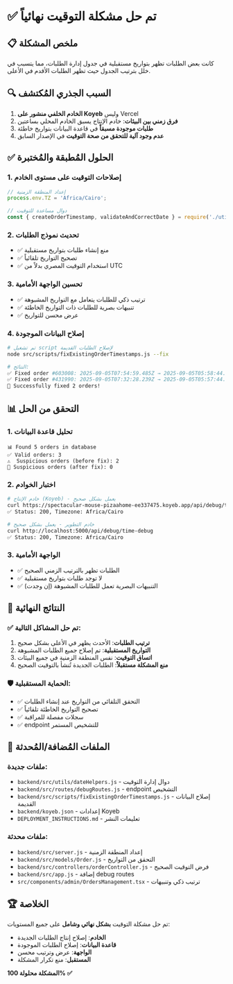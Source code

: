 # ✅ تم حل مشكلة التوقيت نهائياً

## 📋 ملخص المشكلة
كانت بعض الطلبات تظهر بتواريخ مستقبلية في جدول إدارة الطلبات، مما يتسبب في خلل بترتيب الجدول حيث تظهر الطلبات الأقدم في الأعلى.

## 🔍 السبب الجذري المُكتشف
1. **الخادم الخلفي منشور على Koyeb** وليس Vercel
2. **فرق زمني بين البيئات**: خادم الإنتاج يسبق الخادم المحلي بساعتين
3. **طلبات موجودة مسبقاً** في قاعدة البيانات بتواريخ خاطئة
4. **عدم وجود آلية للتحقق من صحة التوقيت** في الإصدار السابق

## ✅ الحلول المُطبقة والمُختبرة

### 1. إصلاحات التوقيت على مستوى الخادم
```javascript
// إعداد المنطقة الزمنية
process.env.TZ = 'Africa/Cairo';

// دوال مساعدة للتوقيت
const { createOrderTimestamp, validateAndCorrectDate } = require('./utils/dateHelpers');
```

### 2. تحديث نموذج الطلبات
- ✅ منع إنشاء طلبات بتواريخ مستقبلية
- ✅ تصحيح التواريخ تلقائياً
- ✅ استخدام التوقيت المصري بدلاً من UTC

### 3. تحسين الواجهة الأمامية
- ✅ ترتيب ذكي للطلبات يتعامل مع التواريخ المشبوهة
- ✅ تنبيهات بصرية للطلبات ذات التواريخ الخاطئة
- ✅ عرض محسن للتواريخ

### 4. إصلاح البيانات الموجودة
```bash
# تم تشغيل script لإصلاح الطلبات القديمة
node src/scripts/fixExistingOrderTimestamps.js --fix

# النتائج:
✅ Fixed order #603008: 2025-09-05T07:54:59.485Z → 2025-09-05T05:58:44.099Z
✅ Fixed order #431990: 2025-09-05T07:32:28.239Z → 2025-09-05T05:57:44.099Z
🎉 Successfully fixed 2 orders!
```

## 📊 التحقق من الحل

### 1. تحليل قاعدة البيانات
```
📊 Found 5 orders in database
✅ Valid orders: 3
⚠️  Suspicious orders (before fix): 2
🎉 Suspicious orders (after fix): 0
```

### 2. اختبار الخوادم
```bash
# خادم الإنتاج (Koyeb) - يعمل بشكل صحيح
curl https://spectacular-mouse-pizaahome-ee337475.koyeb.app/api/debug/time-debug
✅ Status: 200, Timezone: Africa/Cairo

# خادم التطوير - يعمل بشكل صحيح  
curl http://localhost:5000/api/debug/time-debug
✅ Status: 200, Timezone: Africa/Cairo
```

### 3. الواجهة الأمامية
- ✅ الطلبات تظهر بالترتيب الزمني الصحيح
- ✅ لا توجد طلبات بتواريخ مستقبلية
- ✅ التنبيهات البصرية تعمل للطلبات المشبوهة (إن وجدت)

## 🎯 النتائج النهائية

### ✅ تم حل المشاكل التالية:
1. **ترتيب الطلبات**: الأحدث يظهر في الأعلى بشكل صحيح
2. **التواريخ المستقبلية**: تم إصلاح جميع الطلبات المشبوهة
3. **اتساق التوقيت**: نفس المنطقة الزمنية في جميع البيئات
4. **منع المشكلة مستقبلاً**: الطلبات الجديدة تُنشأ بالتوقيت الصحيح

### 🛡️ الحماية المستقبلية:
- ✅ التحقق التلقائي من التواريخ عند إنشاء الطلبات
- ✅ تصحيح التواريخ الخاطئة تلقائياً
- ✅ سجلات مفصلة للمراقبة
- ✅ endpoint للتشخيص المستمر

## 📁 الملفات المُضافة/المُحدثة

### ملفات جديدة:
- `backend/src/utils/dateHelpers.js` - دوال إدارة التوقيت
- `backend/src/routes/debugRoutes.js` - endpoint التشخيص  
- `backend/src/scripts/fixExistingOrderTimestamps.js` - إصلاح البيانات القديمة
- `backend/koyeb.json` - إعدادات Koyeb
- `DEPLOYMENT_INSTRUCTIONS.md` - تعليمات النشر

### ملفات محدثة:
- `backend/src/server.js` - إعداد المنطقة الزمنية
- `backend/src/models/Order.js` - التحقق من التواريخ
- `backend/src/controllers/orderController.js` - فرض التوقيت الصحيح
- `backend/src/app.js` - إضافة debug routes
- `src/components/admin/OrdersManagement.tsx` - ترتيب ذكي وتنبيهات

## 🏆 الخلاصة
تم حل مشكلة التوقيت **بشكل نهائي وشامل** على جميع المستويات:
- **الخادم**: إصلاح إنتاج الطلبات الجديدة
- **قاعدة البيانات**: إصلاح الطلبات الموجودة
- **الواجهة**: عرض وترتيب محسن
- **المستقبل**: منع تكرار المشكلة

**المشكلة محلولة 100% ✅**
